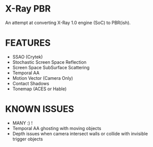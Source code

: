 # X-Ray PBR

An attempt at converting X-Ray 1.0 engine (SoC) to PBR(ish).

# FEATURES
* SSAO (Crytek)
* Stochastic Screen Space Reflection
* Screen Space SubSurface Scattering
* Temporal AA
* Motion Vector (Camera Only)
* Contact Shadows
* Tonemap (ACES or Hable)

# KNOWN ISSUES
- MANY :) !
- Temporal AA ghosting with moving objects
- Depth issues when camera intersect walls or collide with invisible trigger objects

